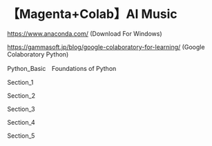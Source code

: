 # 【Magenta+Colab】AI Music
https://www.anaconda.com/
(Download For Windows)

https://gammasoft.jp/blog/google-colaboratory-for-learning/
(Google Colaboratory Python)

Python_Basic　Foundations of Python

Section_1

Section_2

Section_3

Section_4

Section_5
